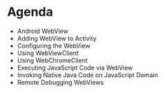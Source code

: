 # Agenda

* Android WebView
* Adding WebView to Activity
* Configuring the WebView
* Using WebViewClient
* Using WebChromeClient
* Executing JavaScript Code via WebView
* Invoking Native Java Code on JavaScript Domain
* Remote Debugging WebViews
